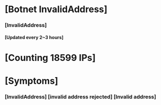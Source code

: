 # [Botnet InvalidAddress]
### [InvalidAddress]
#### [Updated every 2~3 hours]

# [Counting 18599 IPs]

# [Symptoms] 

###   [InvalidAddress] [invalid address rejected] [Invalid address]
